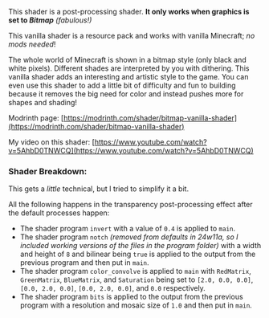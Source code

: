 This shader is a post-processing shader.
**It only works when graphics is set to _Bitmap_** _(fabulous!)_

This vanilla shader is a resource pack and works with vanilla Minecraft; _no mods needed_!

The whole world of Minecraft is shown in a bitmap style (only black and white pixels). Different shades are interpreted by you with dithering. This vanilla shader adds an interesting and artistic style to the game. You can even use this shader to add a little bit of difficulty and fun to building because it removes the big need for color and instead pushes more for shapes and shading!

Modrinth page: [https://modrinth.com/shader/bitmap-vanilla-shader](https://modrinth.com/shader/bitmap-vanilla-shader)

My video on this shader: [https://www.youtube.com/watch?v=5AhbD0TNWCQ](https://www.youtube.com/watch?v=5AhbD0TNWCQ)

### Shader Breakdown:
This gets a _little_ technical, but I tried to simplify it a bit.

All the following happens in the transparency post-processing effect after the default processes happen:
- The shader program `invert` with a value of `0.4` is applied to `main`.
- The shader program `notch` _(removed from defaults in 24w11a, so I included working versions of the files in the program folder)_ with a width and height of `8` and bilinear being `true` is applied to the output from the previous program and then put in `main`.
- The shader program `color_convolve` is applied to `main` with `RedMatrix`, `GreenMatrix`, `BlueMatrix`, and `Saturation` being set to `[2.0, 0.0, 0.0]`, `[0.0, 2.0, 0.0]`, `[0.0, 2.0, 0.0]`, and `0.0` respectively.
- The shader program `bits` is applied to the output from the previous program with a resolution and mosaic size of `1.0` and then put in `main`.
